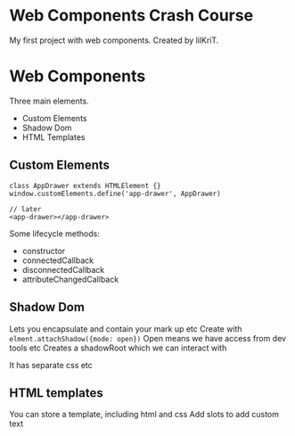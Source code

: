 # Web Components Crash Course

My first project with web components. Created by lilKriT.

# Web Components

Three main elements.

- Custom Elements
- Shadow Dom
- HTML Templates

## Custom Elements

```
class AppDrawer extends HTMLElement {}
window.customElements.define('app-drawer', AppDrawer)

// later
<app-drawer></app-drawer>
```

Some lifecycle methods:

- constructor
- connectedCallback
- disconnectedCallback
- attributeChangedCallback

## Shadow Dom

Lets you encapsulate and contain your mark up etc
Create with `elment.attachShadow({mode: open})`
Open means we have access from dev tools etc
Creates a shadowRoot which we can interact with

It has separate css etc

## HTML templates

You can store a template, including html and css
Add slots to add custom text
